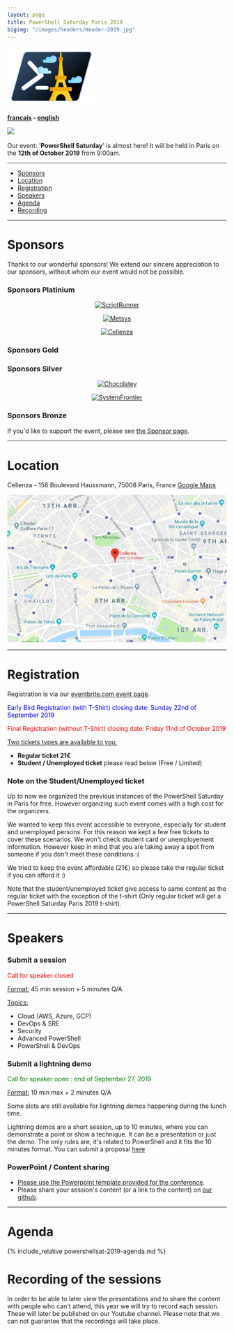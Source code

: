 ```yaml
---
layout: page
title: PowerShell Saturday Paris 2019
bigimg: "/images/headers/Header-2019.jpg"
---
```


<img src="https://raw.githubusercontent.com/FrPSUG/media/master/powershellsat/logo/adil/ps-saturday-paris-simple.png" width="40%">

<b>[francais](/powershellsat-2019) - [english](/powershellsat-2019en)</b>

![](https://github.com/FrPSUG/frpsug.github.io/raw/master/images/iconfinder_United-Kingdom-flag_32363.png)

Our event: '**PowerShell Saturday**' is almost here!
It will be held in Paris on the **12th of October 2019** from 9:00am.

<hr>

* [Sponsors](#sponsors)
* [Location](#location)
* [Registration](#registration)
* [Speakers](#speakers)
* [Agenda](#agenda)
* [Recording](#recording-of-the-sessions)

<hr>

# Sponsors

Thanks to our wonderful sponsors! We extend our sincere appreciation to our sponsors, without whom our event would not be possible.

### Sponsors Platinium

<p align="center">
<a href="https://www.scriptrunner.com/en/"><img src="https://frpsug.github.io/images/sponsors/ScriptRunner.png" width="30%" title="ScriptRunner" alt="ScriptRunner"></a>
</p>


<p align="center">
<a href="https://www.cellenza.com/"><img src="https://frpsug.github.io/images/sponsors/cellenza_.png" width="30%" title="Metsys" alt="Metsys"></a>
</p>


<p align="center">
<a href="https://www.metsys.fr/"><img src="https://frpsug.github.io/images/sponsors/metsys.png" width="30%" title="Cellenza" alt="Cellenza"></a>
</p>


### Sponsors Gold


### Sponsors Silver
<p align="center">
<a href="https://chocolatey.org/"><img src="https://frpsug.github.io/images/sponsors/chocolatey.png" width="30%" title="Chocolatey" alt="Chocolatey"></a>
</p>


<p align="center">
<a href="https://systemfrontier.com"><img src="https://frpsug.github.io/images/sponsors/System Frontier Logo - Wide.png" width="30%" title="SystemFrontier" alt="SystemFrontier"></a>
</p>

### Sponsors Bronze


If you'd like to support the event, please see [the Sponsor page](/pssat2019/sponsors-en).

<hr>

# Location

Cellenza - 156 Boulevard Haussmann, 75008 Paris, France [Google Maps](https://goo.gl/maps/fww4JUjUByjLzwWL8)

[![](/images/cellenza2.png)](https://goo.gl/maps/fww4JUjUByjLzwWL8)

<hr>

# Registration

Registration is via our [eventbrite.com event page](https://pssatparis2019.eventbrite.com).

<font color="blue">Early Bird Registration (with T-Shirt) closing date: Sunday 22nd of September 2019</font>

<font color="red">Final Registration (without T-Shirt) closing date: Friday 11nd of October 2019</font>

<u>Two tickets types are available to you:</u>

* **Regular ticket 21€**
* **Student / Unemployed ticket** please read below (Free / Limited)

### Note on the Student/Unemployed ticket

Up to now we organized the previous instances of the PowerShell Saturday in Paris for free. However organizing such event comes with a high cost for the organizers.

We wanted to keep this event accessible to everyone, especially for student and unemployed persons.
For this reason we kept a few free tickets to cover these scenarios. We won't check student card or unemployement information. However keep in mind that you are taking away a spot from someone if you don't meet these conditions :(

We tried to keep the event affordable (21€) so please take the regular ticket if you can afford it :)

Note that the student/unemployed ticket give access to same content as the regular ticket with the exception of the t-shirt (Only regular ticket will get a PowerShell Saturday Paris 2019 t-shirt).

<hr>

# Speakers

### Submit a session
<font color="red">Call for speaker closed</font>

<u>Format:</u> 45 min session + 5 minutes Q/A

<u>Topics:</u>

* Cloud (AWS, Azure, GCP)
* DevOps & SRE
* Security
* Advanced PowerShell
* PowerShell & DevOps

### Submit a lightning demo
<font color="green">Call for speaker open : end of September 27, 2019</font>

<u>Format:</u> 10 min max + 2 minutes Q/A

Some slots are still available for lightning demos happening during the lunch time.

Lightning demos are a short session, up to 10 minutes, where you can demonstrate a point or show a technique. It can be a presentation or just the demo. The only rules are, it's related to PowerShell and it fits the 10 minutes format.
You can submit a proposal [here](https://forms.gle/2UbRtkfxN3rHWmzK9)


### PowerPoint / Content sharing

* [Please use the Powerpoint template provided for the conference](https://github.com/FrPSUG/Presentations/tree/master/templates).
* Please share your session's content (or a link to the content) on [our github](https://github.com/FrPSUG/Presentations).
<hr>

# Agenda

{% include_relative powershellsat-2019-agenda.md %}

# Recording of the sessions

In order to be able to later view the presentations and to share the content with people who can't attend, this year we will try to record each session. These will later be published on our Youtube channel. Please note that we can not guarantee that the recordings will take place.
